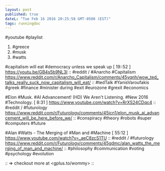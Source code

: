 ```yaml
---
layout: post
published: true
dateL: "Tue Feb 16 2016 20:25:58 GMT-0500 (EST)"
tags: runningdoc
---
```




#youtube #playlist

1. #greece 
2. #musk 
3. #watts


#capitalism will eat #democracy unless we speak up
[ 19::52 ]
<https://youtu.be/GB4s5b9NL3I>
::
#reddit / #Anarcho #Capitalism
<https://www.reddit.com/r/Anarcho_Capitalism/comments/45yqnh/wow_ted_talks_really_suck_now_capitalism_will_eat/>
::
#tedTalk 
#YanisVaroufakis
#greek #finance #minister during #exit #eurozone #grexit #economics

#Elon #Musk. #AI Advancement! (HD) We Aren't Listening. #New 2016 #Technology.
[ 8:31 ]
<https://www.youtube.com/watch?v=RrXS24CDqc4>
::
#reddit / #futurology
<https://www.reddit.com/r/Futurology/comments/45icn1/elon_musk_ai_advancement_will_be_here_before_we/>
::
#conspiracy #theory
#robots #super #computers
#future


#Alan #Watts - The Merging of #Man and #Machine
[ 55:12 ]
<https://www.youtube.com/watch?v=_aeC8zcS1TU>
::
#reddit / #futurology
<https://www.reddit.com/r/Futurology/comments/45gdmc/alan_watts_the_merging_of_man_and_machine/>
::
#philosophy #communication #voting #psychology #evolution


::
=> checkout more at <gplus.to/wommy>
::

